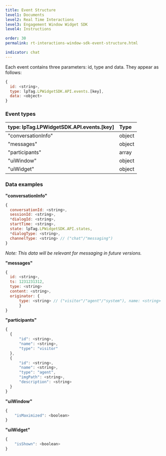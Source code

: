 ```yaml
---
title: Event Structure
level1: Documents
level2: Real Time Interactions
level3: Engagement Window Widget SDK
level4: Instructions

order: 30
permalink: rt-interactions-window-sdk-event-structure.html

indicator: chat
---
```


Each event contains three parameters: id, type and data. They appear as follows:

```javascript
{
  id: <string>,
  type: lpTag.LPWidgetSDK.API.events.[key],
  data: <object>
}
```

### Event types

| type: lpTag.LPWidgetSDK.API.events.[key] | Type |
| :--- | :--- | 
| "conversationInfo" | object |
| "messages" | object | 
| "participants" | array |
| "uiWindow" | object |
| "uiWidget" | object |

### Data examples

**"conversationInfo"**

```javascript
{
  conversationId: <string>,
  sessionId: <string>,
  *dialogId: <string>,
  startTime: <string>,
  state: lpTag.LPWidgetSDK.API.states,
  *dialogType: <string>,
  channelType: <string> // ("chat"/"messaging")
}
```

*Note: This data will be relevant for messaging in future versions.*

**"messages"**

```javascript
{
  id: <string>,
  ts: 1231231312,
  type: <string> 
  content: <string>,
  originator: {
      type: <string> // ("visitor"/"agent"/"system"), name: <string>
      }
}
```

**"participants"**

```javascript
{
  {
      "id": <string>,
      "name": <string>,
      "type": "visitor"
  },
  {
      "id": <string>,
      "name": <string>,
      "type": "agent",
      "imgPath": <string>,
      "description": <string>
  }
}
```

**"uiWindow"**

```javascript
{
    "isMaximized": <boolean>
}
```

**"uiWidget"**

```javascript
{
    "isShown": <boolean>
}
```




